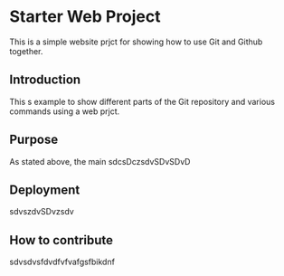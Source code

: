 # Starter Web Project

This is a simple website prjct for showing how to use Git and Github together.

## Introduction

This s example to show different parts of the Git repository and various commands using a web prjct.

## Purpose

As stated above, the main sdcsDczsdvSDvSDvD

## Deployment

sdvszdvSDvzsdv

## How to contribute

sdvsdvsfdvdfvfvafgsfbikdnf